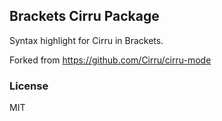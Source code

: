 
Brackets Cirru Package
------

Syntax highlight for Cirru in Brackets.

Forked from https://github.com/Cirru/cirru-mode


### License

MIT
